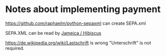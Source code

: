 # Notes about implementing payment

https://github.com/raphaelm/python-sepaxml can create SEPA.xml

SEPA.XML can be read by [Jameica / Hibiscus](https://www.willuhn.de/wiki/doku.php?id=start)

https://de.wikipedia.org/wiki/Lastschrift is wrong "Unterschrift" is not required.


